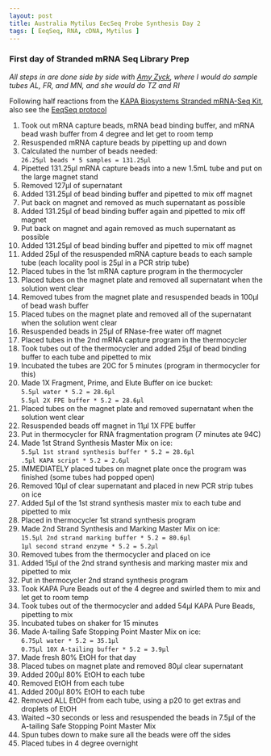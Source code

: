 ```yaml
---
layout: post
title: Australia Mytilus EecSeq Probe Synthesis Day 2
tags: [ EeqSeq, RNA, cDNA, Mytilus ]
---
```


### First day of Stranded mRNA Seq Library Prep  
_All steps in are done side by side with [Amy Zyck](https://github.com/amaeliazyck), where I would do sample tubes AL, FR, and MN, and she would do TZ and RI_  

Following half reactions from the [KAPA Biosystems Stranded mRNA-Seq Kit](https://www.kapabiosystems.com/product-applications/products/next-generation-sequencing-2/rna-library-preparation-2/kapa-stranded-mrna-seq-kits/#accordion-order), also see the [EeqSeq protocol](https://github.com/jpuritz/EecSeq/blob/master/Protocol.md#stranded-mrna-seq-library-prep)

1. Took out mRNA capture beads, mRNA bead binding buffer, and mRNA bead wash buffer from 4 degree and let get to room temp
2. Resuspended mRNA capture beads by pipetting up and down
3. Calculated the number of beads needed:  
    `26.25μl beads * 5 samples = 131.25μl`
4. Pipetted 131.25μl mRNA capture beads into a new 1.5mL tube and put on the large magnet stand
5. Removed 127μl of supernatant
6. Added 131.25μl of bead binding buffer and pipetted to mix off magnet
7. Put back on magnet and removed as much supernatant as possible
8. Added 131.25μl of bead binding buffer again and pipetted to mix off magnet
9. Put back on magnet and again removed as much supernatant as possible
10. Added 131.25μl of bead binding buffer and pipetted to mix off magnet
11. Added 25μl of the resuspended mRNA capture beads to each sample tube (each locality pool is 25μl in a PCR strip tube)
12. Placed tubes in the 1st mRNA capture program in the thermocycler
13. Placed tubes on the magnet plate and removed all supernatant when the solution went clear
14. Removed tubes from the magnet plate and resuspended beads in 100μl of bead wash buffer
15. Placed tubes on the magnet plate and removed all of the supernatant when the solution went clear
16. Resuspended beads in 25μl of RNase-free water off magnet
17. Placed tubes in the 2nd mRNA capture program in the thermocycler
18. Took tubes out of the thermocycler and added 25μl of bead binding buffer to each tube and pipetted to mix
19. Incubated the tubes are 20C for 5 minutes (program in thermocycler for this)
20. Made 1X Fragment, Prime, and Elute Buffer on ice bucket:  
  `5.5μl water * 5.2 = 28.6μl`     
  `5.5μl 2X FPE buffer * 5.2 = 28.6μl `
21. Placed tubes on the magnet plate and removed supernatant when the solution went clear
22. Resuspended beads off magnet in 11μl 1X FPE buffer
23. Put in thermocycler for RNA fragmentation program (7 minutes ate 94C)
24. Made 1st Strand Synthesis Master Mix on ice:  
    `5.5μl 1st strand synthesis buffer * 5.2 = 28.6μl`  
    `.5μl KAPA script * 5.2 = 2.6μl`
25. IMMEDIATELY placed tubes on magnet plate once the program was finished (some tubes had popped open)
26. Removed 10μl of clear supernatant and placed in new PCR strip tubes on ice
27. Added 5μl of the 1st strand synthesis master mix to each tube and pipetted to mix
28. Placed in thermocycler 1st strand synthesis program
29. Made 2nd Strand Synthesis and Marking Master Mix on ice:  
    `15.5μl 2nd strand marking buffer * 5.2 = 80.6μl`  
    `1μl second strand enzyme * 5.2 = 5.2μl`
30. Removed tubes from the thermocycler and placed on ice
31. Added 15μl of the 2nd strand synthesis and marking master mix and pipetted to mix
32. Put in thermocycler 2nd strand synthesis program
33. Took KAPA Pure Beads out of the 4 degree and swirled them to mix and let get to room temp
34. Took tubes out of the thermocycler and added 54μl KAPA Pure Beads, pipetting to mix
35. Incubated tubes on shaker for 15 minutes
36. Made A-tailing Safe Stopping Point Master Mix on ice:  
    `6.75μl water * 5.2 = 35.1μl`  
    `0.75μl 10X A-tailing buffer * 5.2 = 3.9μl`
37. Made fresh 80% EtOH for that day
38. Placed tubes on magnet plate and removed 80μl clear supernatant
39. Added 200μl 80% EtOH to each tube
40. Removed EtOH from each tube
41. Added 200μl 80% EtOH to each tube
42. Removed ALL EtOH from each tube, using a p20 to get extras and droplets of EtOH
43. Waited ~30 seconds or less and resuspended the beads in 7.5μl of the A-tailing Safe Stopping Point Master Mix
44. Spun tubes down to make sure all the beads were off the sides  
45. Placed tubes in 4 degree overnight

